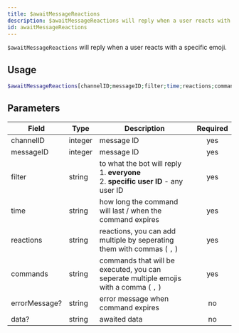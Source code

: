 ```yaml
---
title: $awaitMessageReactions 
description: $awaitMessageReactions will reply when a user reacts with a specific emoji.
id: awaitMessageReactions
---
```


`$awaitMessageReactions` will reply when a user reacts with a specific emoji.

## Usage

```php
$awaitMessageReactions[channelID;messageID;filter;time;reactions;commands;errorMessage?;data?]
```

## Parameters 


| Field         | Type    | Description                                                                                    | Required |
| ------------- | ------- | ---------------------------------------------------------------------------------------------- |:--------:|
| channelID     | integer | message ID                                                                                     |    yes   |
| messageID     | integer | message ID                                                                                     |    yes   |
| filter        | string  | to what the bot will reply <br /> 1. **everyone** <br /> 2. **specific user ID** - any user ID |    yes   |
| time          | string  | how long the command will last / when the command expires                                      |    yes   |
| reactions     | string  | reactions, you can add multiple by seperating them with commas ( `,` )                         |    yes   |
| commands      | string  | commands that will be executed, you can seperate multiple emojis with a comma ( `,` )          |    yes   |
| errorMessage? | string  | error message when command expires                                                             |    no    |
| data?         | string  | awaited data                                                                                   |    no    |
